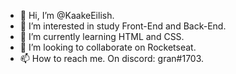 - 👋 Hi, I’m @KaakeEilish.
- 👀 I’m interested in study Front-End and Back-End.
- 🌱 I’m currently learning HTML and CSS.
- 💞️ I’m looking to collaborate on Rocketseat.
- 📫 How to reach me. On discord: gran#1703.

<!---
KaakeEilish/KaakeEilish is a ✨ special ✨ repository because its `README.md` (this file) appears on your GitHub profile.
You can click the Preview link to take a look at your changes.
--->
